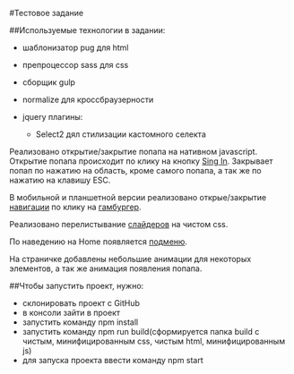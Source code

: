 #Тестовое задание

##Используемые технологии в задании:

* шаблонизатор pug для html
* препроцессор sass для css
* сборщик gulp
* normalize для кроссбраузерности
* jquery плагины:
  
  * Select2 дял стилизации кастомного селекта
  
Реализовано открытие/закрытие попапа на нативном javascript. Открытие попапа происходит по клику на 
кнопку [Sing In](http://joxi.ru/J2bV5XkF0O9G02). Закрывает попап по нажатию на область, кроме самого попапа,
а так же по нажатию на клавишу ESC.

В мобильной и планшетной версии реализовано открые/закрытие [навигации](http://joxi.ru/V2VLevWsdJjKBr) по
клику на [гамбургер](http://joxi.ru/D2PYByliqzLk1A).

Реализовано перелистывание [слайдеров](http://joxi.ru/krDl9kbuKzDJxr) на чистом css.

По наведению на Home появляется [подменю](http://joxi.ru/1A5x9JMIDyMGO2).

На страничке добавлены небольшие анимации для некоторых элементов, а так же анимация появления попапа.

##Чтобы запустить проект, нужно:

* склонировать проект с GitHub
* в консоли зайти в проект
* запустить команду npm install
* запустить команду npm run build(сформируется папка build с чистым, минифицированным css, чистым html, минифицированным js)
* для запуска проекта ввести команду npm start
 


  

   
